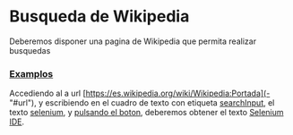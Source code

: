 # Busqueda de Wikipedia

Deberemos disponer una pagina de Wikipedia que permita realizar busquedas

### [Examplos](- "basic")

Accediendo al a url [https://es.wikipedia.org/wiki/Wikipedia:Portada](- "#url"), y escribiendo en el cuadro de texto con etiqueta [searchInput](- "#etiquetaCampoBusqueda"), el texto [selenium](- "#textoBusqueda"), y [pulsando el boton](- "#result = buscarSeleniumEnLaWikipedia(#url,#textoBusqueda,#etiquetaCampoBusqueda)"), deberemos obtener el texto [Selenium IDE](- "?=#result").
